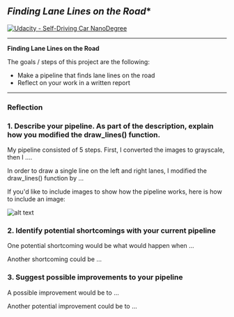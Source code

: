 ## *Finding Lane Lines on the Road** 
[![Udacity - Self-Driving Car NanoDegree](https://s3.amazonaws.com/udacity-sdc/github/shield-carnd.svg)](http://www.udacity.com/drive)

[image1]: ./test_images_output/solidWhiteCurve.jpg_8_weighted_2.png

---

**Finding Lane Lines on the Road**

The goals / steps of this project are the following:
* Make a pipeline that finds lane lines on the road
* Reflect on your work in a written report


[//]: # (Image References)

[image2]: ./test_images_output/solidWhiteCurve.jpg_1_original.png "Original"
[image3]: ./test_images_output/solidWhiteCurve.jpg_2_gray.png "Gray"
[image4]: ./test_images_output/solidWhiteCurve.jpg_3_gauss.png "Gaussian Blur"
[image5]: ./test_images_output/solidWhiteCurve.jpg_4_canny.png "Canny Edge Detection"
[image6]: ./test_images_output/solidWhiteCurve.jpg_4_roi.png "Region of interest"
[image7]: ./test_images_output/solidWhiteCurve.jpg_6_hough.png "Hough Lines"
[image8]: ./test_images_output/solidWhiteCurve.jpg_7_weighted.png "Hough Lines over Original"
[image9]: ./test_images_output/solidWhiteCurve.jpg_8_weighted2.png "Custom-drawn lines"






---

### Reflection

### 1. Describe your pipeline. As part of the description, explain how you modified the draw_lines() function.

My pipeline consisted of 5 steps. First, I converted the images to grayscale, then I .... 

In order to draw a single line on the left and right lanes, I modified the draw_lines() function by ...

If you'd like to include images to show how the pipeline works, here is how to include an image: 

![alt text][image1]


### 2. Identify potential shortcomings with your current pipeline


One potential shortcoming would be what would happen when ... 

Another shortcoming could be ...


### 3. Suggest possible improvements to your pipeline

A possible improvement would be to ...

Another potential improvement could be to ...
